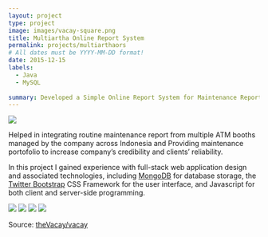 ```yaml
---
layout: project
type: project
image: images/vacay-square.png
title: Multiartha Online Report System
permalink: projects/multiarthaors
# All dates must be YYYY-MM-DD format!
date: 2015-12-15
labels:
  - Java
  - MySQL
  
summary: Developed a Simple Online Report System for Maintenance Reporting using Java and MySql Database.
---
```


<img class="ui image" src="{{ site.baseurl }}/images/multi1.png">

Helped in integrating routine maintenance report from multiple ATM booths managed by the company across Indonesia
and Providing maintenance portofolio to increase company’s credibility and clients’ reliability.

In this project I gained experience with full-stack web application design and associated technologies, including [MongoDB](http://mongodb.com) for database storage, the [Twitter Bootstrap](http://getbootstrap.com/) CSS Framework for the user interface, and Javascript for both client and server-side programming. 
 
<img class="ui image" src="{{ site.baseurl }}/images/multi2.png">
<img class="ui image" src="{{ site.baseurl }}/images/multi3.png">
<img class="ui image" src="{{ site.baseurl }}/images/multi4.png">
<img class="ui image" src="{{ site.baseurl }}/images/multi5.png">

Source: <a href="https://github.com/theVacay/vacay"><i class="large github icon"></i>theVacay/vacay</a>
